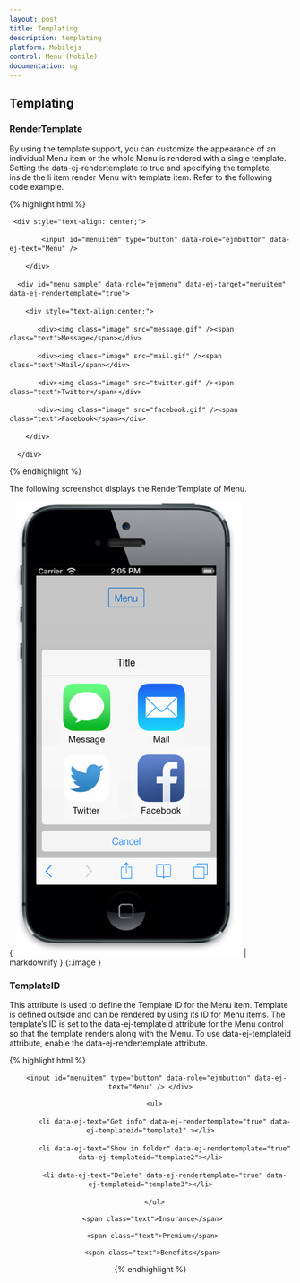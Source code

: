```yaml
---
layout: post
title: Templating
description: templating
platform: Mobilejs
control: Menu (Mobile)
documentation: ug
---
```


## Templating

### RenderTemplate	

By using the template support, you can customize the appearance of an individual Menu item or the whole Menu is rendered with a single template. Setting the data-ej-rendertemplate to true and specifying the template inside the li item render Menu with template item. Refer to the following code example.

{% highlight html %}

     <div style="text-align: center;">

            <input id="menuitem" type="button" data-role="ejmbutton" data-ej-text="Menu" />

        </div>

      <div id="menu_sample" data-role="ejmmenu" data-ej-target="menuitem" data-ej-rendertemplate="true">

        <div style="text-align:center;">

           <div><img class="image" src="message.gif" /><span class="text">Message</span></div>

           <div><img class="image" src="mail.gif" /><span class="text">Mail</span></div>

           <div><img class="image" src="twitter.gif" /><span class="text">Twitter</span></div>

           <div><img class="image" src="facebook.gif" /><span class="text">Facebook</span></div>

        </div>

      </div>



{% endhighlight %}

The following screenshot displays the RenderTemplate of Menu.

{ ![1](Templating_images/Templating_img1.png) | markdownify }
{:.image }


### TemplateID

This attribute is used to define the Template ID for the Menu item. Template is defined outside and can be rendered by using its ID for Menu items. The template’s ID is set to the data-ej-templateid attribute for the Menu control so that the template renders along with the Menu. To use data-ej-templateid attribute, enable the data-ej-rendertemplate attribute.

{% highlight html %}

<div style="text-align: center;">

       <input id="menuitem" type="button" data-role="ejmbutton" data-ej-text="Menu" /> </div>

<div id="menu_sample" data-role="ejmmenu" data-ej-target="menuitem">

      <ul>

           <li data-ej-text="Get info" data-ej-rendertemplate="true" data-ej-templateid="template1" ></li>

           <li data-ej-text="Show in folder" data-ej-rendertemplate="true" data-ej-templateid="template2"></li>

           <li data-ej-text="Delete" data-ej-rendertemplate="true" data-ej-templateid="template3"></li>

      </ul>

</div>

<div id="template1">

     <span class="text">Insurance</span>

</div>

<div id="template2">

     <span class="text">Premium</span>

</div>

<div id="template3">

     <span class="text">Benefits</span>

</div>



{% endhighlight %}



